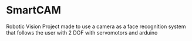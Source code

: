 # SmartCAM
Robotic Vision Project made to use a camera as a face recognition system that follows the user with 2 DOF with servomotors and arduino
